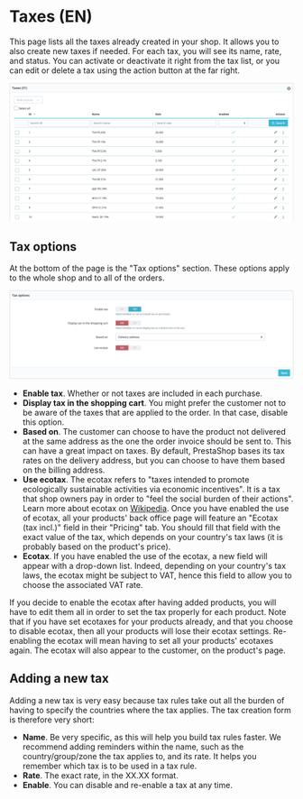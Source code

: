 # Taxes \(EN\)

This page lists all the taxes already created in your shop. It allows you to also create new taxes if needed. For each tax, you will see its name, rate, and status. You can activate or deactivate it right from the tax list, or you can edit or delete a tax using the action button at the far right.

![](../../../../.gitbook/assets/64225614%20%283%29.png)

## Tax options <a id="Taxes(EN)-Taxoptions"></a>

At the bottom of the page is the "Tax options" section. These options apply to the whole shop and to all of the orders.

![](../../../../.gitbook/assets/64225615%20%282%29.png)

* **Enable tax**. Whether or not taxes are included in each purchase.
* **Display tax in the shopping cart**. You might prefer the customer not to be aware of the taxes that are applied to the order. In that case, disable this option.
* **Based on**. The customer can choose to have the product not delivered at the same address as the one the order invoice should be sent to. This can have a great impact on taxes. By default, PrestaShop bases its tax rates on the delivery address, but you can choose to have them based on the billing address.
* **Use ecotax**. The ecotax refers to "taxes intended to promote ecologically sustainable activities via economic incentives". It is a tax that shop owners pay in order to "feel the social burden of their actions". Learn more about ecotax on [Wikipedia](http://en.wikipedia.org/wiki/Ecotax). Once you have enabled the use of ecotax, all your products' back office page will feature an "Ecotax \(tax incl.\)" field in their "Pricing" tab. You should fill that field with the exact value of the tax, which depends on your country's tax laws \(it is probably based on the product's price\).
* **Ecotax**. If you have enabled the use of the ecotax, a new field will appear with a drop-down list. Indeed, depending on your country's tax laws, the ecotax might be subject to VAT, hence this field to allow you to choose the associated VAT rate.  

If you decide to enable the ecotax after having added products, you will have to edit them all in order to set the tax properly for each product. Note that if you have set ecotaxes for your products already, and that you choose to disable ecotax, then all your products will lose their ecotax settings. Re-enabling the ecotax will mean having to set all your products' ecotaxes again. The ecotax will also appear to the customer, on the product's page.

## Adding a new tax <a id="Taxes(EN)-Addinganewtax"></a>

Adding a new tax is very easy because tax rules take out all the burden of having to specify the countries where the tax applies. The tax creation form is therefore very short:

* **Name**. Be very specific, as this will help you build tax rules faster. We recommend adding reminders within the name, such as the country/group/zone the tax applies to, and its rate. It helps you remember which tax is to be used in a tax rule.
* **Rate**. The exact rate, in the XX.XX format.
* **Enable**. You can disable and re-enable a tax at any time.

